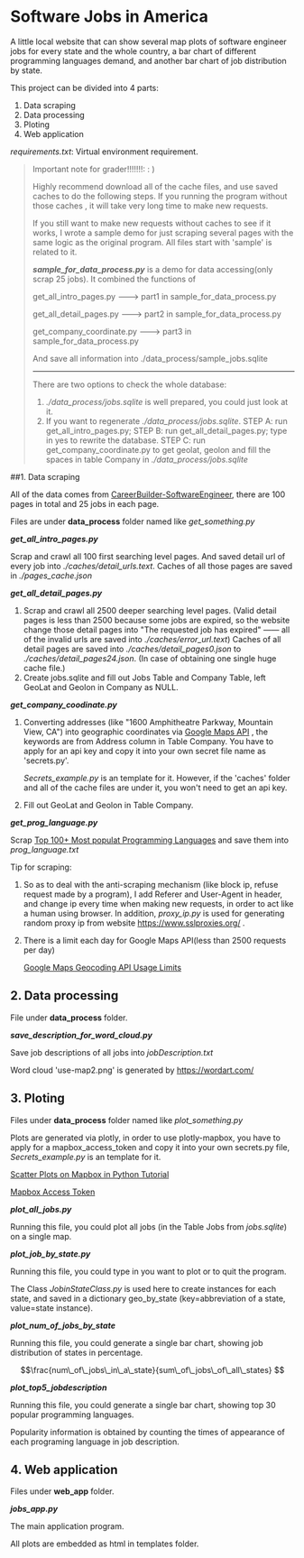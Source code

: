 # Software Jobs in America 

A little local website that can show several map plots of software engineer jobs for every state and the whole country, a bar chart of different programming languages demand, and another bar chart of job distribution by state.

This project can be divided into 4 parts: 

1. Data scraping
2. Data processing
3. Ploting
4. Web application

*requirements.txt*: Virtual environment requirement.

>Important note for grader!!!!!!!:  : )
>
>Highly recommend download all of the cache files, and use saved caches to do the following steps. If you running the program without those caches , it will take very long time to make new requests. 
>
>If you still want to make new requests without caches to see if it works, I wrote a sample demo for just scraping several pages with the same logic as the original program. All files start with 'sample' is related to it.
>
>__*sample_for_data_process.py*__ is a demo for data accessing(only scrap 25 jobs). It combined the functions of 
>
>get_all_intro_pages.py  ———> part1 in sample_for_data_process.py
>
>get_all_detail_pages.py ———> part2 in sample_for_data_process.py
>
>get_company_coordinate.py  ———> part3 in sample_for_data_process.py
>
>And save all information into ./data_process/sample_jobs.sqlite
>
>------------
>
>There are two options to check the whole database:
>
>1. *./data_process/jobs.sqlite* is well prepared, you could just look at it.
>2. If you want to regenerate *./data_process/jobs.sqlite*. STEP A: run get_all_intro_pages.py; STEP B: run get_all_detail_pages.py; type in yes to rewrite the database. STEP C: run get_company_coordinate.py to get geolat, geolon and fill the spaces in table Company in  *./data_process/jobs.sqlite* 

##1. Data scraping 

All of the data comes from [CareerBuilder-SoftwareEngineer](https://www.careerbuilder.com/jobs-software-engineer), there are 100 pages in total and 25 jobs in each page. 

Files are under **data_process** folder named like *get_something.py*

__*get_all_intro_pages.py*__  

Scrap and crawl all 100 first searching level pages. And saved detail url of every job into *./caches/detail_urls.text*. Caches of all those pages are saved in *./pages_cache.json*

__*get_all_detail_pages.py*__  

1. Scrap and crawl all 2500 deeper searching level pages. (Valid detail pages is less than 2500 because some jobs are expired, so the website change those detail pages into "The requested job has expired" —— all of the invalid urls are saved into *./caches/error_url.text*) Caches of all detail pages are saved into *./caches/detail_pages0.json* to *./caches/detail_pages24.json*. (In case of obtaining one single huge cache file.)
2. Create jobs.sqlite and fill out Jobs Table and Company Table, left GeoLat and Geolon in Company as NULL.

__*get_company_coodinate.py*__ 

1. Converting addresses (like "1600 Amphitheatre Parkway, Mountain View, CA") into geographic coordinates via [Google Maps API](https://developers.google.com/maps/documentation/geocoding/intro#Geocoding) , the keywords are from Address column in Table Company. You have to apply for an api key and copy it into your own secret file name as 'secrets.py'. 

   *Secrets_example.py* is an template for it. However, if the 'caches' folder and all of the cache files are under it, you won't need to get an api key.

2. Fill out GeoLat and Geolon in Table Company.

__*get_prog_language.py*__

Scrap [Top 100+ Most populat Programming Languages](https://www.whoishostingthis.com/resources/programming/) and save them into *prog_language.txt*

Tip for scraping:

1. So as to deal with the anti-scraping mechanism (like block ip, refuse request made by a program), I add Referer and User-Agent in header, and change ip every time when making new requests, in order to act like a human using browser. In addition, *proxy_ip.py* is used for generating random proxy ip from website https://www.sslproxies.org/ .

2. There is a limit each day for Google Maps API(less than 2500 requests per day)

   [Google Maps Geocoding API Usage Limits](https://developers.google.com/maps/documentation/geocoding/usage-limits)

## 2. Data processing

File under **data_process** folder.

__*save_description_for_word_cloud.py*__

Save job descriptions of all jobs into *jobDescription.txt* 

Word cloud 'use-map2.png' is generated by https://wordart.com/

## 3. Ploting

Files under **data_process** folder named like *plot_something.py*

Plots are generated via plotly, in order to use plotly-mapbox, you have to apply for a mapbox_access_token and copy it into your own secrets.py file, *Secrets_example.py* is an template for it.

 [Scatter Plots on Mapbox in Python Tutorial](https://plot.ly/python/scattermapbox/) 

[Mapbox Access Token](https://www.mapbox.com/studio)

__*plot_all_jobs.py*__

Running this file, you could plot all jobs (in the Table Jobs from *jobs.sqlite*) on a single map.

__*plot_job_by_state.py*__

Running this file, you could type in <the abbreviation of the state name> you want to plot or  <exit> to quit the program. 

The Class *JobinStateClass.py* is used here to create instances for each state, and saved in a dictionary geo_by_state (key=abbreviation of a state, value=state instance).

__*plot_num_of_jobs_by_state*__

Running this file, you could generate a single bar chart, showing job distribution of states in percentage. 

$$\frac{num\_of\_jobs\_in\_a\_state}{sum\_of\_jobs\_of\_all\_states} $$

__*plot_top5_jobdescription*__

Running this file, you could generate a single bar chart, showing top 30 popular programming languages. 

Popularity information is obtained by counting the times of appearance of each programing language in job description.

## 4. Web application

Files under **web_app** folder.

__*jobs_app.py*__

The main application program.

All plots are embedded as html in templates folder.